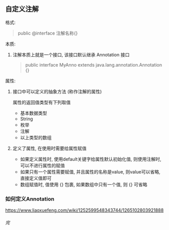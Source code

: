 ## 自定义注解

格式: 

> public @interface 注解名称{}



本质: 

1. 注解本质上就是一个接口, 该接口默认继承 Annotation 接口

   > public interface MyAnno extends java.lang.annotation.Annotation {}



属性: 

1. 接口中可以定义的抽象方法 (称作注解的属性)

   属性的返回值类型有下列取值

   + 基本数据类型
   + String
   + 枚举
   + 注解
   + 以上类型的数组

2. 定义了属性, 在使用时需要给属性赋值

   + 如果定义属性时, 使用default关键字给属性默认初始化值, 则使用注解时, 可以不进行属性的赋值
   + 如果只有一个属性需要赋值, 并且属性的名称是value, 则value可以省略, 直接定义值即可
   + 数组赋值时, 值使用 {} 包裹, 如果数组中只有一个值, 则 {} 可省略



### 如何定义Annotation

https://www.liaoxuefeng.com/wiki/1252599548343744/1265102803921888



###### 完 

